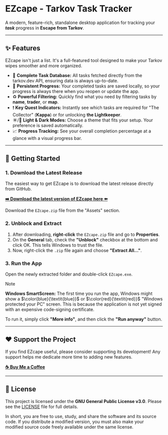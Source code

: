 # EZcape - Tarkov Task Tracker

 
<!-- Optional: Replace with your own screenshot. You can upload an image to an issue on your repo and copy the link. -->

A modern, feature-rich, standalone desktop application for tracking your ***task*** progress in **Escape from Tarkov**. 

---

## ✨ Features

EZcape isn't just a list. It's a full-featured tool designed to make your Tarkov wipes smoother and more organized.

*  📔 **Complete Task Database:** All tasks fetched directly from the tarkov.dev API, ensuring data is always up-to-date.
*  💾 **Persistent Progress:** Your completed tasks are saved locally, so your progress is always there when you reopen or update the app.
*  ♻️ **Powerful Filtering:** Quickly find what you need by filtering tasks by **name**, **trader**, or **map**.
*  ❗ **Key Quest Indicators:** Instantly see which tasks are required for "The Collector" (**Kappa**) or for unlocking **the Lightkeeper**.
*  ☀️/🌚 **Light & Dark Modes:** Choose a theme that fits your setup. Your preference is saved automatically.
*  📈 **Progress Tracking:** See your overall completion percentage at a glance with a visual progress bar.

---

## 🚀 Getting Started

### 1. Download the Latest Release

The easiest way to get EZcape is to download the latest release directly from GitHub.

**[➡️ Download the latest version of EZcape here ⬅️](https://github.com/rmarc29/EZcape/releases/latest)**

Download the `EZcape.zip` file from the "Assets" section.

### 2. Unblock and Extract

1.  After downloading, **right-click** the `EZcape.zip` file and go to **Properties**.
2.  On the **General** tab, check the **"Unblock"** checkbox at the bottom and click OK. This tells Windows to trust the file.
3.  Now, right-click the `.zip` file again and choose **"Extract All..."**.

### 3. Run the App

Open the newly extracted folder and double-click `EZcape.exe`.

> [!NOTE]
> **Windows SmartScreen:** The first time you run the app, Windows might show a $\color{blue}{\textit{blue}}$ or $\color{red}{\textit{red}}$ "Windows protected your PC" screen. This is because the application is not yet signed with an expensive code-signing certificate.
>
> To run it, simply click **"More info"**, and then click the **"Run anyway"** button.

---


## ❤️ Support the Project

If you find EZcape useful, please consider supporting its development! Any support helps me dedicate more time to adding new features.

**[☕ Buy Me a Coffee](https://buymeacoffee.com/rmarc29)**

---

## 📜 License

This project is licensed under the **GNU General Public License v3.0**. Please see the [LICENSE](LICENSE) file for full details.

In short, you are free to use, study, and share the software and its source code. If you distribute a modified version, you must also make your modified source code freely available under the same license.
